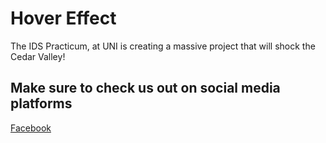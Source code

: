 # Hover Effect
The IDS Practicum, at UNI is creating a massive project that will shock the Cedar Valley!

## Make sure to check us out on social media platforms
[Facebook](https://www.facebook.com/unidiversitystrength/)
